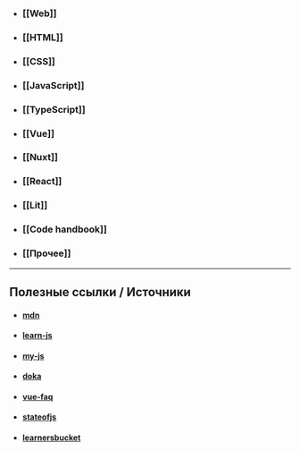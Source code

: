 - ### [[Web]]
- ### [[HTML]]
- ### [[CSS]]
- ### [[JavaScript]]
- ### [[TypeScript]]
- ### [[Vue]]
- ### [[Nuxt]]
- ### [[React]]
- ### [[Lit]]
- ### [[Code handbook]]
- ### [[Прочее]]

---

## Полезные ссылки / Источники
- #### [mdn](https://developer.mozilla.org/en-US/docs/Web/JavaScript/Reference/Iteration_protocols)
- #### [learn-js](https://learn.javascript.ru)
- #### [my-js](https://my-js.org/)
- #### [doka](https://doka.guide/js/)
- #### [vue-faq](https://vue-faq.org/ru/)
- #### [stateofjs](https://2022.stateofjs.com/ru-RU/)
- #### [learnersbucket](https://learnersbucket.com/)


